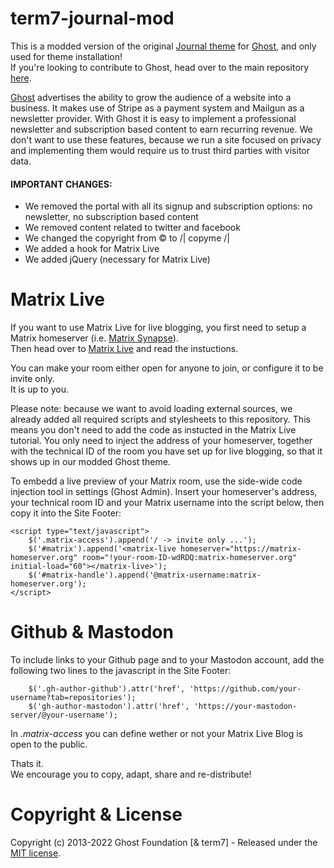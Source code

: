 # term7-journal-mod

This is a modded version of the original [Journal theme](https://github.com/tryghost/journal) for [Ghost](https://github.com/tryghost/ghost/), and only used for theme installation!<br>
If you're looking to contribute to Ghost, head over to the main repository [here](https://github.com/TryGhost/Themes).

[Ghost](https://github.com/tryghost/ghost/) advertises the ability to grow the audience of a website into a business. It makes use of Stripe as a payment system and Mailgun as a newsletter provider. With Ghost it is easy to implement a professional newsletter and subscription based content to earn recurring revenue. We don't want to use these features, because we run a site focused on privacy and implementing them would require us to trust third parties with visitor data.

#### IMPORTANT CHANGES:

- We removed the portal with all its signup and subscription options: no newsletter, no subscription based content
- We removed content related to twitter and facebook
- We changed the copyright from © to /| copyme /|
- We added a hook for Matrix Live
- We added jQuery (necessary for Matrix Live)

# Matrix Live

If you want to use Matrix Live for live blogging, you first need to setup a Matrix homeserver (i.e. [Matrix Synapse](https://github.com/matrix-org/synapse)).<br>
Then head over to [Matrix Live](https://live.hello-matrix.net/) and read the instuctions.

You can make your room either open for anyone to join, or configure it to be invite only.<br>
It is up to you.

Please note: because we want to avoid loading external sources, we already added all required scripts and stylesheets to this repository. This means you don't need to add the code as instucted in the Matrix Live tutorial. You only need to inject the address of your homeserver, together with the technical ID of the room you have set up for live blogging, so that it shows up in our modded Ghost theme.

To embedd a live preview of your Matrix room, use the side-wide code injection tool in settings (Ghost Admin). Insert your homeserver's address, your technical room ID and your Matrix username into the script below, then copy it into the Site Footer:

```
<script type="text/javascript">
    $('.matrix-access').append('/ -> invite only ...');
    $('#matrix').append('<matrix-live homeserver="https://matrix-homeserver.org" room="!your-room-ID-wdRDQ:matrix-homeserver.org" initial-load="60"></matrix-live>');
    $('#matrix-handle').append('@matrix-username:matrix-homeserver.org');
</script>
```

# Github & Mastodon

To include links to your Github page and to your Mastodon account, add the following two lines to the javascript in the Site Footer:

```
    $('.gh-author-github').attr('href', 'https://github.com/your-username?tab=repositories');
    $('gh-author-mastodon').attr('href', 'https://your-mastodon-server/@your-username');
```


In <i>.matrix-access</i> you can define wether or not your Matrix Live Blog is open to the public.

Thats it.<br>
We encourage you to copy, adapt, share and re-distribute!

# Copyright & License

Copyright (c) 2013-2022 Ghost Foundation [& term7] - Released under the [MIT license](LICENSE).
